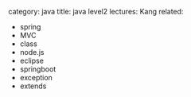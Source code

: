 category: java
title: java level2
lectures: Kang
related:

- spring
- MVC
- class
- node.js
- eclipse
- springboot
- exception
- extends
